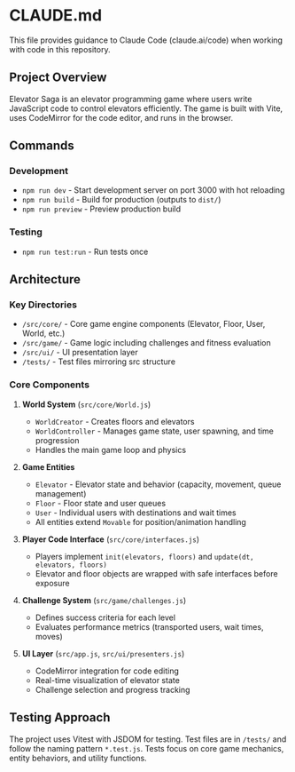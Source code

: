 # CLAUDE.md

This file provides guidance to Claude Code (claude.ai/code) when working with code in this repository.

## Project Overview

Elevator Saga is an elevator programming game where users write JavaScript code to control elevators efficiently. The game is built with Vite, uses CodeMirror for the code editor, and runs in the browser.

## Commands

### Development
- `npm run dev` - Start development server on port 3000 with hot reloading
- `npm run build` - Build for production (outputs to `dist/`)
- `npm run preview` - Preview production build

### Testing
- `npm run test:run` - Run tests once

## Architecture

### Key Directories
- `/src/core/` - Core game engine components (Elevator, Floor, User, World, etc.)
- `/src/game/` - Game logic including challenges and fitness evaluation
- `/src/ui/` - UI presentation layer
- `/tests/` - Test files mirroring src structure

### Core Components

1. **World System** (`src/core/World.js`)
   - `WorldCreator` - Creates floors and elevators
   - `WorldController` - Manages game state, user spawning, and time progression
   - Handles the main game loop and physics

2. **Game Entities**
   - `Elevator` - Elevator state and behavior (capacity, movement, queue management)
   - `Floor` - Floor state and user queues
   - `User` - Individual users with destinations and wait times
   - All entities extend `Movable` for position/animation handling

3. **Player Code Interface** (`src/core/interfaces.js`)
   - Players implement `init(elevators, floors)` and `update(dt, elevators, floors)`
   - Elevator and floor objects are wrapped with safe interfaces before exposure

4. **Challenge System** (`src/game/challenges.js`)
   - Defines success criteria for each level
   - Evaluates performance metrics (transported users, wait times, moves)

5. **UI Layer** (`src/app.js`, `src/ui/presenters.js`)
   - CodeMirror integration for code editing
   - Real-time visualization of elevator state
   - Challenge selection and progress tracking

## Testing Approach

The project uses Vitest with JSDOM for testing. Test files are in `/tests/` and follow the naming pattern `*.test.js`. Tests focus on core game mechanics, entity behaviors, and utility functions.
